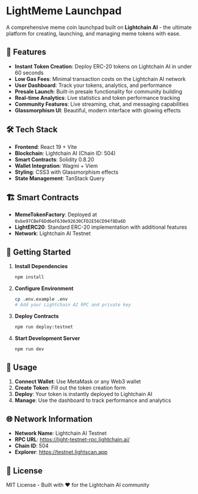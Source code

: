 # LightMeme Launchpad

A comprehensive meme coin launchpad built on **Lightchain AI** - the ultimate platform for creating, launching, and managing meme tokens with ease.

## 🚀 Features

- **Instant Token Creation**: Deploy ERC-20 tokens on Lightchain AI in under 60 seconds
- **Low Gas Fees**: Minimal transaction costs on the Lightchain AI network
- **User Dashboard**: Track your tokens, analytics, and performance
- **Presale Launch**: Built-in presale functionality for community building
- **Real-time Analytics**: Live statistics and token performance tracking
- **Community Features**: Live streaming, chat, and messaging capabilities
- **Glassmorphism UI**: Beautiful, modern interface with glowing effects

## 🛠️ Tech Stack

- **Frontend**: React 19 + Vite
- **Blockchain**: Lightchain AI (Chain ID: 504)
- **Smart Contracts**: Solidity 0.8.20
- **Wallet Integration**: Wagmi + Viem
- **Styling**: CSS3 with Glassmorphism effects
- **State Management**: TanStack Query

## 🏗️ Smart Contracts

- **MemeTokenFactory**: Deployed at `0xbe97CBeF6Dd6eF630e92630CFD2E56CD94f8Da6D`
- **LightERC20**: Standard ERC-20 implementation with additional features
- **Network**: Lightchain AI Testnet

## 🚀 Getting Started

1. **Install Dependencies**
   ```bash
   npm install
   ```

2. **Configure Environment**
   ```bash
   cp .env.example .env
   # Add your Lightchain AI RPC and private key
   ```

3. **Deploy Contracts**
   ```bash
   npm run deploy:testnet
   ```

4. **Start Development Server**
   ```bash
   npm run dev
   ```

## 📱 Usage

1. **Connect Wallet**: Use MetaMask or any Web3 wallet
2. **Create Token**: Fill out the token creation form
3. **Deploy**: Your token is instantly deployed to Lightchain AI
4. **Manage**: Use the dashboard to track performance and analytics

## 🌐 Network Information

- **Network Name**: Lightchain AI Testnet
- **RPC URL**: https://light-testnet-rpc.lightchain.ai/
- **Chain ID**: 504
- **Explorer**: https://testnet.lightscan.app

## 📄 License

MIT License - Built with ❤️ for the Lightchain AI community
